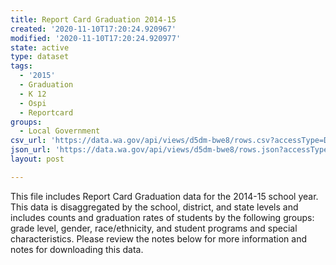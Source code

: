```yaml
---
title: Report Card Graduation 2014-15
created: '2020-11-10T17:20:24.920967'
modified: '2020-11-10T17:20:24.920977'
state: active
type: dataset
tags:
  - '2015'
  - Graduation
  - K 12
  - Ospi
  - Reportcard
groups:
  - Local Government
csv_url: 'https://data.wa.gov/api/views/d5dm-bwe8/rows.csv?accessType=DOWNLOAD'
json_url: 'https://data.wa.gov/api/views/d5dm-bwe8/rows.json?accessType=DOWNLOAD'
layout: post

---
```

This file includes Report Card Graduation data for the 2014-15 school year. This data is disaggregated by the school, district, and state levels and includes counts and graduation rates of students by the following groups: grade level, gender, race/ethnicity, and student programs and special characteristics. Please review the notes below for more information and notes for downloading this data.
